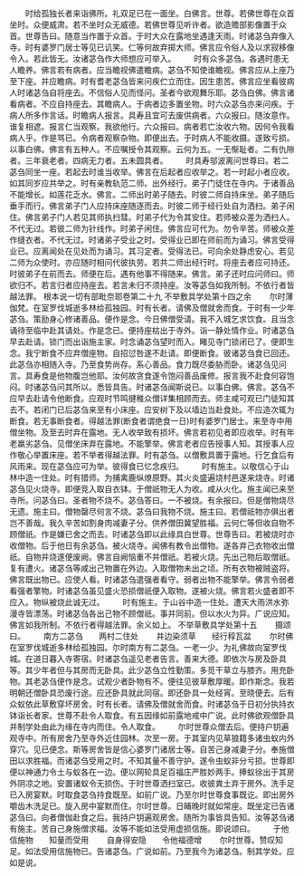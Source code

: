 <!-- { "loadSidebar": true } -->
　　时给孤独长者来诣佛所。礼双足已在一面坐。白佛言。世尊。若佛世尊在众首坐时。众便威肃。若不坐时众无威德。若佛世尊见听许者。欲造赡部影像置于众首。世尊告曰。随意当作置于众首。于时大众在露地坐遇逢天雨。时诸苾刍弃像入寺。时有婆罗门居士等见已讥笑。仁等何故弃掷大师。佛言应令俗人及以求寂移像令入。若此皆无。汝诸苾刍作大师想应可举入。
　　时有众多苾刍。各遇时患无人瞻养。佛言若有病者。应当瞻视佛遣瞻病。苾刍不知使谁瞻视。佛言应从上座乃至下座。并应瞻病。时有耆老苾刍皆来问疾伫立而住。因生患苦。佛言应坐看彼病人时诸苾刍自将座去。不信俗人见而怪问。圣者今欲观舞乐耶。苾刍白佛。佛言诸看病者。不应自持座去。其瞻病人。于病者边多置坐物。时六众苾刍亦来问疾。于病人所多作言话。时瞻病人报言。具寿且宜可去废供病者。六众报曰。随汝意作。谁复相遮。报言仁当观察。我欲他行。六众报曰。病者若亡汝收六物。因何令我看病人乎。作是骂已。令病者观察杂物。即便出去。于时病人不能收摄。遂致亏损。以事白佛。佛言有五种人。不应嘱授令其观察。云何为五。一无惭耻者。二有仇隙者。三年衰老者。四病无力者。五未圆具者。
　　时具寿邬波离问世尊曰。若二苾刍同坐一座。若起去时谁当收举。佛言在后起者应收举之。若一时起小者应收。如其同岁应共举之。时有亲教轨范二师。出外经行。弟子门徒住在寺内。于诸善品不能增长。如莲花乏水。佛言。二师出时弟子随去。时彼二师自持床坐。弟子随后垂手而行。佛言弟子门人应持床座随逐而去。时彼二师于经行处自为洒扫。弟子闲住。佛言弟子门人若见其师执扫彗。时弟子代为令其安住。若师被众差为洒扫人。不代无过。若彼二师为针线作。时弟子闲住。佛言应可代为。勿令辛苦。师被众差作缝衣者。不代无过。时诸弟子受业之时。受得业已即在师前而为诵习。佛言受得业已。应离闻处在见处而为诵习。其习定者。受得法已。可向余处静虑安心。若见二师为众使时。亦应随时相问代彼执劳。若共二师出经行时。将座去者应可持还。时彼弟子在前而去。师便在后。遇有他事不得随来。佛言。弟子还时应问师曰。师欲归不。若言归者应持座去。若言未归不须持座。汝等苾刍如我所制。不依行者皆越法罪。
根本说一切有部毗奈耶卷第二十九
不举敷具学处第十四之余
　　尔时薄伽梵。在室罗伐城逝多林给孤独园。时有长者。请佛及僧就舍而食。于时有一少年苾刍。策励身心修诸善品。便作是念。今日佛僧受请。我不入城乞求饮食。且当念诵待至临中赴其请处。作是念已。便持座枯出于寺外。诣一静处情作业。时诸苾刍早去赴请。锁门而出诣施主家。时念诵苾刍望时而入。睹见寺门锁闭已了。便即生念。我宁断食不应弃僧座物。自招愆咎遂不赴请。即便断食。彼诸苾刍食已回还。此苾刍亦相随入寺。乃至食势尚存。系心善品。食力既尽委胁而卧。诸苾刍见问言。具寿食是他物腹岂他耶。汝何故贪食遂令饱闷善品废修。报言我不赴食何容饱闷。时诸苾刍问其所以。悉皆具告。时诸苾刍闻斯说已。以事白佛。佛言。苾刍不应早去赴请令他断食。应观时节鸣揵稚众僧详集相顾而去。师主咸可观已门徒知其去不。若闭门已后苾刍来至有小床座。应安树下及以墙边当赴食处。不应造次辄为断食。若无事断食者。得越法罪(断食者谓绝食一日)时有婆罗门居士。来至寺中用僧坐物。及至去时弃在露地。无人收举致有损坏。佛言若初见者即应收举。时有年老羸劣苾刍。见僧坐床弃在露地。不能擎举。佛言老者应告授事人知。其授事人应作敬心举置床座。若不举者得越法罪。时有苾刍。以僧敷具置于露地。行乞食后有风雨来。现在苾刍应可为举。彼得食已忆念疾归。
　　时有施主。以敬信心于山林中造一住处。时有猎师。为捕禽鹿纵燎原野。其火炎盛遍烧村邑遂来烧寺。时诸苾刍见火烧寺。即便竞入取自衣钵。于僧祇物无人为收。咸从火化。施主闻已来至寺所。问苾刍曰。圣者物不烧不。苾刍答曰。一不被烧。有余报曰。但是僧物烧尽无遗。施主曰。僧物罄尽何言不烧。苾刍曰我物不烧。施主曰。若僧祇物亦俱出者岂不善哉。我久辛苦如割身肉减妻子分。供养僧田冀望胜福。云何仁等但收自物不顾僧祇。作是嫌已舍之而去。时诸苾刍即以此缘具白世尊。世尊告曰。若被烧时亦收僧物。后于他日有余苾刍。被火烧寺。闻佛有教令出僧物。遂各弃己衣物收出僧祇。自物并烧遂便废阙。佛言自阙恼重不并僧祇。若被火烧。先出己物后取僧祇。复有遭火。诸苾刍等咸出己物置在外边。入取僧物未出之顷。所有衣物被贼盗将。佛言既出物已。应使人看。时诸苾刍遣强者看守。弱者出物不能擎举。佛言令弱者看强者擎物。时诸苾刍虽见盛火恐损僧祇便入取物。遂被火烧。佛言若火盛者即不应入。物纵被烧此诚无过。
　　时有施主。于山谷中造一住处。遭天大雨洪水弥漫寺皆漂荡。时诸苾刍各出己物不顾僧祇。事并同前。但以水火为异。广说应知。佛言如我所制。不依行者得越法罪。余义如上。
不举草敷具学处第十五
　　摄颂曰。
　　南方二苾刍　　两村二住处
　　井边染须草　　经行稕瓦盆
　　尔时佛在室罗伐城逝多林给孤独园。尔时南方有二苾刍。一老一少。为礼佛故向室罗伐城。在道日暮入寺寄宿。时诸苾刍遥见老者告言。善来大德。即依次与房及卧具等。其少年者但与其房而无卧具。此少苾刍立性勤策。多觅干草立与膝齐。用充卧物。其老苾刍便作是念。试观少者卧物有不。便往见彼草敷厚暖。即作斯念。我若明朝还僧卧具恐废行途。应还卧具就此同宿。即还卧具一处经宵。至晓便去。后有众蚁依此草敷穿坏房舍。时有长者。请佛及僧就舍而食。时诸苾刍于日初分执持衣钵诣长者家。世尊不赴令人取食。有五因缘如前露地戒中广说。此时佛欲观僧卧具并制学处由此为缘在寺内而住。令人取食。
　　尔时世尊众僧去后。便持户钥遍观寺中。所有房舍乃至寺外近住园林。次至一房。于其室内见草狼籍多诸虫蚁内外穿穴。见已便念。斯等房舍皆是信心婆罗门诸居士等。自苦己身减妻子分。奉施僧田以求胜福。而诸苾刍受用之时。不知其量不善守护。遂令虫蚁非分亏损。世尊即便以神通力令土与蚁各在一边。便以网轮具足百福庄严胜妙两手。捧蚁徐出于其房外阴凉之地。安置诸蚁令无损伤。于时世尊洒扫室已。收彼粪土弃于房外。洗手足已入房宴默。时取食苾刍持食既至。如前广说。乃至尔时世尊食事既讫。即出房外嚼齿木洗足已。旋入房中宴默而住。尔时世尊。日晡晚时就如常座。既坐定已告诸苾刍曰。向者僧伽赴食之后。我持户钥遍观房舍。随所为事皆具告知。汝等苾刍诸有施主。苦自己身施僧求福。汝等不能如法受用虚损信施。即说颂曰。
　　于他信施物　　知量而受用
　　自身得安隐　　令他福德增
　　尔时世尊。赞叹知足。如法受用信施物已。告诸苾刍。广说如前。乃至我今为诸苾刍。制其学处。应如是说。
